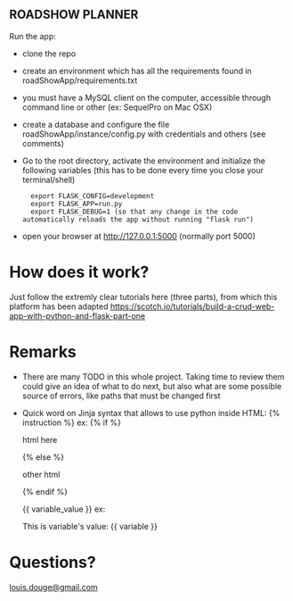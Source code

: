 
## ROADSHOW PLANNER

Run the app:
- clone the repo
- create an environment which has all the requirements found in roadShowApp/requirements.txt
- you must have a MySQL client on the computer, accessible through command line or other (ex: SequelPro on Mac OSX)
- create a database and configure the file roadShowApp/instance/config.py with credentials and others (see comments)
- Go to the root directory, activate the environment and initialize the following variables (this has to be done
every time you close your terminal/shell)

        export FLASK_CONFIG=development
        export FLASK_APP=run.py
        export FLASK_DEBUG=1 (so that any change in the code automatically reloads the app without running "flask run")

- open your browser at http://127.0.0.1:5000 (normally port 5000)

# How does it work? #

Just follow the extremly clear tutorials here (three parts), from which this platform has been adapted
    https://scotch.io/tutorials/build-a-crud-web-app-with-python-and-flask-part-one

# Remarks #

- There are many TODO in this whole project. Taking time to review them could give an idea of what to do next, but also
what are some possible source of errors, like paths that must be changed first

- Quick word on Jinja syntax that allows to use python inside HTML:
    {%  instruction %}
        ex: {% if %}
                <p> html here </p>
            {% else %}
                <p> other html </p>
            {% endif %}

    {{ variable_value }}
        ex: <p> This is variable's value: {{ variable }} </p>

# Questions? #

louis.douge@gmail.com
